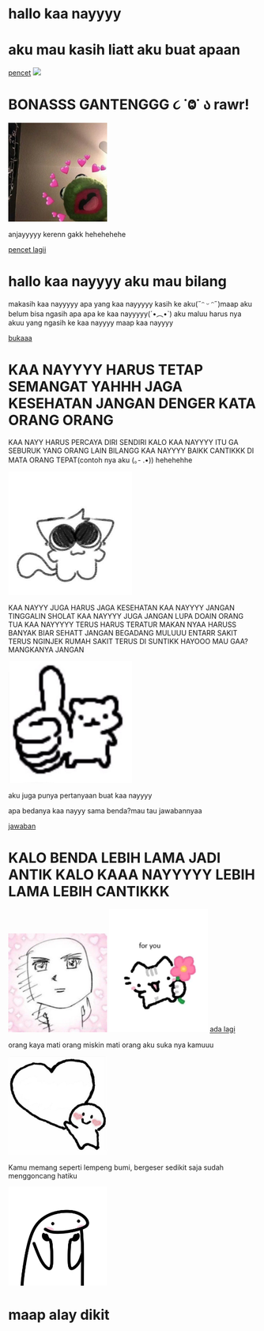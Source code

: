 <!DOCTYPE html>
<html>
<head>
	<meta charset="utf-8">
	<meta name="viewport" content="width=device-width, initial-scale=1">
	<title>BONASSSSSSS</title>
</head>
<body>
	<h1>hallo kaa nayyyy</h1>
	<h1>aku mau kasih liatt aku buat apaan</h1>
	<a href="alvin2.html">pencet</a>
	<img src="gambar.jpg">
</body>
</html>
<!DOCTYPE html>
<html>
<head>
	<meta charset="utf-8">
	<meta name="viewport" content="width=device-width, initial-scale=1">
	<title>bonassss 2</title>
</head>
<body>
	<h1>BONASSS GANTENGGG ૮ ˙Ⱉ˙ ა rawr!</h1>
	<img src="love.jpg"heigth="200px" width="200px">
	<p>anjayyyyy kerenn gakk hehehehehe</p>
	<a href="alvin3.html">pencet lagii</a>
</body>
</html>
<!DOCTYPE html>
<html>
<head>
	<meta charset="utf-8">
	<meta name="viewport" content="width=device-width, initial-scale=1">
	<title>bonassssss</title>
</head>
<body>
	<h1>hallo kaa nayyyy aku mau bilang</h1>
	<p>makasih kaa nayyyyy apa yang kaa nayyyyy kasih ke aku(˶ᵔ ᵕ ᵔ˶)maap aku belum bisa ngasih apa apa ke kaa nayyyyy(´•︵•`) aku maluu harus nya akuu yang ngasih ke kaa nayyyy maap kaa nayyyy</p>
	<a href="badak.html">bukaaa</a>
</body>
</html>
<!DOCTYPE html>
<html>
<head>
	<meta charset="utf-8">
	<meta name="viewport" content="width=device-width, initial-scale=1">
	<title>bonassssss</title>
</head>
<body>
	<h1>KAA NAYYYY HARUS TETAP SEMANGAT YAHHH JAGA KESEHATAN JANGAN DENGER KATA ORANG ORANG</h1>
	<p>KAA NAYY HARUS PERCAYA DIRI SENDIRI KALO KAA NAYYYY ITU GA SEBURUK YANG ORANG LAIN BILANGG KAA NAYYYY BAIKK CANTIKKK DI MATA ORANG TEPAT(contoh nya aku (｡- .•)) hehehehhe</p>
	<img src="love5.jpg"heigth="250px" width="250px">
	<p>KAA NAYYY JUGA HARUS JAGA KESEHATAN KAA NAYYYY JANGAN TINGGALIN SHOLAT KAA NAYYYY JUGA JANGAN LUPA DOAIN ORANG TUA KAA NAYYYYY TERUS HARUS TERATUR MAKAN NYAA HARUSS BANYAK BIAR SEHATT JANGAN BEGADANG MULUUU ENTARR SAKIT TERUS NGINJEK RUMAH SAKIT TERUS DI SUNTIKK HAYOOO MAU GAA? MANGKANYA JANGAN</p>
	<img src="love4.jpg"heigth="250px" width="250px">
	<p>aku juga punya pertanyaan buat kaa nayyyy</p>
	<p>apa bedanya kaa nayyy sama benda?mau tau jawabannyaa</p>
	<a href="badak2.html">jawaban</a>
</body>
</html>
<!DOCTYPE html>
<html>
<head>
	<meta charset="utf-8">
	<meta name="viewport" content="width=device-width, initial-scale=1">
	<title>bonas baikk</title>
</head>
<body>
	<h1>KALO BENDA LEBIH LAMA JADI ANTIK KALO KAAA NAYYYYY LEBIH LAMA LEBIH CANTIKKK</h1>
	<img src="LOVE6.jpg"heigth="200px" width="200px">
	<img src="love7.jpg"heigth="200px" width="200px">
	<a href="badak3.html">ada lagi</a>
</body>
</html><!DOCTYPE html>
<html>
<head>
	<meta charset="utf-8">
	<meta name="viewport" content="width=device-width, initial-scale=1">
	<title>bonassssss</title>
</head>
<body>
	<p>orang kaya mati orang miskin mati orang aku suka nya kamuuu</p>
	<img src="love2.jpg"heigth="200px" width="200px">
	<p>Kamu memang seperti lempeng bumi, bergeser sedikit saja sudah menggoncang hatiku</p>
	<img src="love3.jpg" height="200px" width="200px">
	<h1>maap alay dikit</h1>
</body>
</html>
